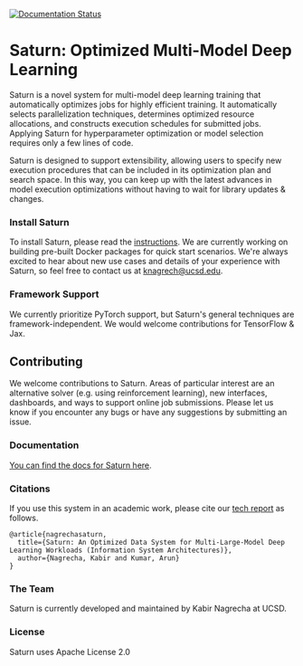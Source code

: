 [![Documentation Status](https://readthedocs.org/projects/saturn/badge/?version=latest)](https://saturn.readthedocs.io/en/latest/?badge=latest)

# Saturn: Optimized Multi-Model Deep Learning
Saturn is a novel system for multi-model deep learning training that automatically optimizes jobs for highly efficient training.
It automatically selects parallelization techniques, determines optimized resource allocations, and constructs execution schedules
for submitted jobs. Applying Saturn for hyperparameter optimization or model selection requires only a few lines of code.

Saturn is designed to support extensibility, allowing users to specify new execution procedures that can be
included in its optimization plan and search space. In this way, you can keep up with the latest
advances in model execution optimizations without having to wait for library updates & changes.

### Install Saturn

To install Saturn, please read the [instructions](INSTALL.md). We are currently working on building pre-built Docker
packages for quick start scenarios. We're always excited to hear about new use cases and details of your experience with Saturn, so feel free
to contact us at knagrech@ucsd.edu.

### Framework Support

We currently prioritize PyTorch support, but Saturn's general techniques are framework-independent. 
We would welcome contributions for TensorFlow & Jax.

## Contributing
We welcome contributions to Saturn. Areas of particular interest are an alternative solver (e.g. using reinforcement learning),
new interfaces, dashboards, and ways to support online job submissions. Please let us know if you encounter any bugs
or have any suggestions by submitting an issue.


### Documentation
[You can find the docs for Saturn here](https://saturn.readthedocs.io/en/latest/).

### Citations
If you use this system in an academic work, please cite our [tech report](https://adalabucsd.github.io/papers/TR_2023_Saturn.pdf) as follows.
```
@article{nagrechasaturn,
  title={Saturn: An Optimized Data System for Multi-Large-Model Deep Learning Workloads (Information System Architectures)},
  author={Nagrecha, Kabir and Kumar, Arun}
}
```
### The Team
Saturn is currently developed and maintained by Kabir Nagrecha at UCSD.

### License
Saturn uses Apache License 2.0


